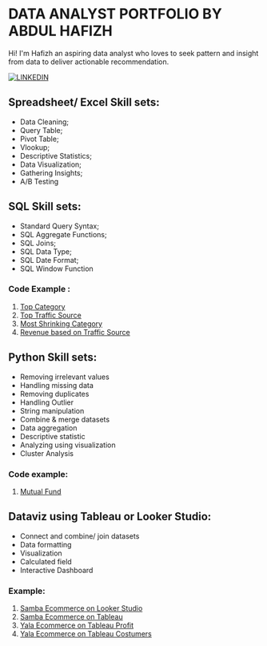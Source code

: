 # DATA ANALYST PORTFOLIO BY ABDUL HAFIZH
Hi! I'm Hafizh an aspiring data analyst who loves to seek pattern and insight from data to deliver actionable recommendation.


[![LINKEDIN](https://travis-ci.org/joemccann/dillinger.svg?branch=master)](https://www.linkedin.com/in/ahafizh98/)

## Spreadsheet/ Excel Skill sets:
* Data Cleaning;
* Query Table;
* Pivot Table;
* Vlookup;
* Descriptive Statistics;
* Data Visualization;
* Gathering Insights;
* A/B Testing


## SQL Skill sets:
* Standard Query Syntax;  
* SQL Aggregate Functions; 
* SQL Joins; 
* SQL Data Type; 
* SQL Date Format; 
* SQL Window Function

### Code Example :
1. [Top Category](https://console.cloud.google.com/bigquery?sq=134897584286:78758679da564d96ad398261c1f12da0)
2. [Top Traffic Source](https://console.cloud.google.com/bigquery?sq=134897584286:29396bfe0efa4ca489f733c265148f90)
3. [Most Shrinking Category](https://console.cloud.google.com/bigquery?sq=134897584286:9e2fd614e91b49bd85224228c7251ad0)
4. [Revenue based on Traffic Source](https://console.cloud.google.com/bigquery?sq=134897584286:7b53eb8dc52b4041ad787c5bf6afaf2c)


## Python Skill sets:
* Removing irrelevant values
* Handling missing data
* Removing duplicates
* Handling Outlier
* String manipulation
* Combine & merge datasets
* Data aggregation
* Descriptive statistic
* Analyzing using visualization
* Cluster Analysis

### Code example:
1. [Mutual Fund](https://colab.research.google.com/drive/1eLk-33UutM7LVxMP7hLrPy4VSgdOKspl?usp=share_link)

## Dataviz using Tableau or Looker Studio:
* Connect and combine/ join datasets
* Data formatting
* Visualization
* Calculated field
* Interactive Dashboard

### Example:
1. [Samba Ecommerce on Looker Studio](https://lookerstudio.google.com/u/0/reporting/8376a0a9-06e8-4b4b-9c5e-08c8370794c6/page/HVPKD)
2. [Samba Ecommerce on Tableau](https://public.tableau.com/views/assaignment_16800998791570/Dashboard1?:language=en-US&:display_count=n&:origin=viz_share_link)
3. [Yala Ecommerce on Tableau Profit](https://public.tableau.com/views/GFP_16830017089220/PROFITDASHBOARD?:language=en-US&:display_count=n&:origin=viz_share_link)
4. [Yala Ecommerce on Tableau Costumers](https://public.tableau.com/views/GFP_16830017089220/CUSTOMERSDASHBOARD?:language=en-US&:display_count=n&:origin=viz_share_link)
